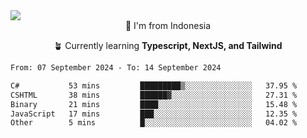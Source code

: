 
<img align = "center" src="https://readme-typing-svg.herokuapp.com?font=Fira+Code&size=25&pause=1000&color=00F713&center=true&vCenter=true&random=false&width=850&height=70&lines=Hi+There+%F0%9F%91%8B%2C+Im+Julian+Caesar;"/>
<br>

<div align = "center">
  📌 I'm from Indonesia
  
  🪴 Currently learning **Typescript, NextJS, and Tailwind**
</div>

<!--START_SECTION:waka-->

```txt
From: 07 September 2024 - To: 14 September 2024

C#           53 mins         █████████▒░░░░░░░░░░░░░░░   37.95 %
CSHTML       38 mins         ██████▓░░░░░░░░░░░░░░░░░░   27.31 %
Binary       21 mins         ████░░░░░░░░░░░░░░░░░░░░░   15.48 %
JavaScript   17 mins         ███░░░░░░░░░░░░░░░░░░░░░░   12.35 %
Other        5 mins          █░░░░░░░░░░░░░░░░░░░░░░░░   04.02 %
```

<!--END_SECTION:waka-->
